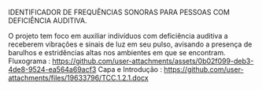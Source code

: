 IDENTIFICADOR DE FREQUÊNCIAS SONORAS PARA PESSOAS COM DEFICIÊNCIA AUDITIVA.

O projeto tem foco em auxiliar indivíduos com deficiência auditiva a receberem vibrações e sinais de luz em seu pulso, avisando a presença de barulhos e estridências altas nos ambientes em que se encontram. 
Fluxograma : https://github.com/user-attachments/assets/0b02f099-deb3-4de8-9524-ea564a69acf3 
Capa e Introdução : https://github.com/user-attachments/files/19633796/TCC.1.2.1.docx 


